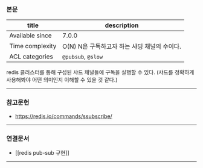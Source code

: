### 본문
| title           | description                                       |
| --------------- | ------------------------------------------------- |
| Available since | 7.0.0                                             |
| Time complexity | O(N) N은 구독하고자 하는 샤딩 채널의 수이다. |
| ACL categories  | `@pubsub`, `@slow`                            |

redis 클러스터를 통해 구성된 샤드 채널들에 구독을 실행할 수 있다.
(샤드를 정확하게 사용해봐야 어떤 의미인지 이해할 수 있을 것 같다.)

---
### 참고문헌
- https://redis.io/commands/ssubscribe/
---
### 연결문서
- [[redis pub-sub 구현]]
---

